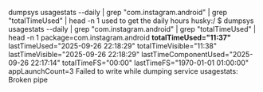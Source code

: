 dumpsys usagestats --daily | grep "com.instagram.android" | grep "totalTimeUsed" | head -n 1
used to get the daily hours
husky:/ $ dumpsys usagestats --daily | grep "com.instagram.android" | grep "totalTimeUsed" | head -n 1
      package=com.instagram.android **totalTimeUsed="11:37"** lastTimeUsed="2025-09-26 22:18:29" totalTimeVisible="11:38" lastTimeVisible="2025-09-26 22:18:29" lastTimeComponentUsed="2025-09-26 22:17:14" totalTimeFS="00:00" lastTimeFS="1970-01-01 01:00:00" appLaunchCount=3
Failed to write while dumping service usagestats: Broken pipe
